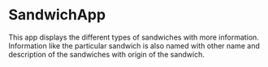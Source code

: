 # SandwichApp
This app displays the different types of sandwiches with more information. Information like the particular sandwich is also named with other name and description of the sandwiches with origin of the sandwich.
